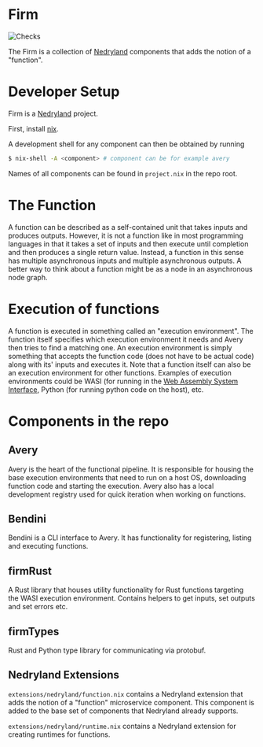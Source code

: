 # Firm

![Checks](https://github.com/goodbyekansas/firm/workflows/Checks/badge.svg?branch=master)

The Firm is a collection of [Nedryland](https://github.com/goodbyekansas/nedryland) components that
adds the notion of a "function".

# Developer Setup

Firm is a [Nedryland](https://github.com/goodbyekansas/nedryland) project.

First, install [nix](https://nixos.org/nix/).

A development shell for any component can then be obtained by running

```sh
$ nix-shell -A <component> # component can be for example avery
```

Names of all components can be found in `project.nix` in the repo root.

# The Function

A function can be described as a self-contained unit that takes inputs and produces outputs.
However, it is not a function like in most programming languages in that it takes a set of inputs
and then execute until completion and then produces a single return value. Instead, a function in
this sense has multiple asynchronous inputs and multiple asynchronous outputs. A better way to think
about a function might be as a node in an asynchronous node graph.

# Execution of functions

A function is executed in something called an "execution environment". The function itself specifies
which execution environment it needs and Avery then tries to find a matching one. An execution
environment is simply something that accepts the function code (does not have to be actual code)
along with its' inputs and executes it. Note that a function itself can also be an execution
environment for other functions. Examples of execution environments could be WASI (for running in
the [Web Assembly System Interface](https://wasi.dev), Python (for running python code on the host),
etc.

# Components in the repo

## Avery

Avery is the heart of the functional pipeline. It is responsible for housing the base execution
environments that need to run on a host OS, downloading function code and starting the execution.
Avery also has a local development registry used for quick iteration when working on functions.

## Bendini

Bendini is a CLI interface to Avery. It has functionality for registering, listing and
executing functions.

## firmRust

A Rust library that houses utility functionality for Rust functions targeting the WASI execution
environment. Contains helpers to get inputs, set outputs and set errors etc.

## firmTypes
Rust and Python type library for communicating via protobuf.

## Nedryland Extensions

`extensions/nedryland/function.nix` contains a Nedryland extension that adds the notion of a "function"
microservice component. This component is added to the base set of components that Nedryland already
supports.

`extensions/nedryland/runtime.nix` contains a Nedryland extension for creating runtimes for functions.
